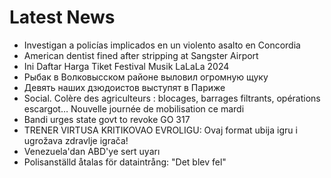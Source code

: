 # Latest News
-  Investigan a policías implicados en un violento asalto en Concordia
-  American dentist fined after stripping at Sangster Airport
-  Ini Daftar Harga Tiket Festival Musik LaLaLa 2024
-  Рыбак в Волковысском районе выловил огромную щуку
-  Девять наших дзюдоистов выступят в Париже
-  Social. Colère des agriculteurs : blocages, barrages filtrants, opérations escargot… Nouvelle journée de mobilisation ce mardi
-  Bandi urges state govt to revoke GO 317
-  TRENER VIRTUSA KRITIKOVAO EVROLIGU: Ovaj format ubija igru i ugrožava zdravlje igrača!
-  Venezuela'dan ABD'ye sert uyarı
-  Polisanställd åtalas för dataintrång: "Det blev fel"
